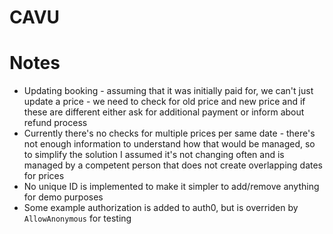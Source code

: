 # CAVU

# Notes
- Updating booking - assuming that it was initially paid for, we can't just update a price - we need to check for old price and new price and if these are different either ask for additional payment or inform about refund process
- Currently there's no checks for multiple prices per same date - there's not enough information to understand how that would be managed, so to simplify the solution I assumed it's not changing often and is managed by a competent person that does not create overlapping dates for prices
- No unique ID is implemented to make it simpler to add/remove anything for demo purposes
- Some example authorization is added to auth0, but is overriden by `AllowAnonymous` for testing
